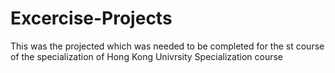 # Excercise-Projects

This was the projected which was needed to be completed for the st course of the specialization of Hong Kong Univrsity Specialization course
